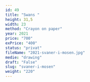 ```yaml
---
id: 49
title: "Swans "
height: 31,5
width: 23
method: "Crayon on paper"
year: 2021
price: "700"
exPrice: "400"
status: "privat"
fileName: "2021-svaner-i-mosen.jpg"
medie: "drawing"
draft: "False"
slug: "svaner-i-mosen"
weight: "220"
---
```

